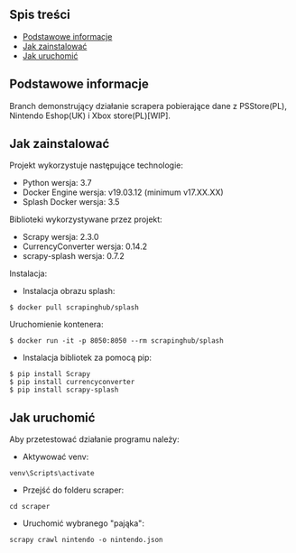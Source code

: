## Spis treści
* [Podstawowe informacje](#Podstawowe-informacje)
* [Jak zainstalować](#Jak-zainstalować)
* [Jak uruchomić](#Jak-uruchomić)


## Podstawowe informacje
Branch demonstrujący działanie scrapera pobierające dane z PSStore(PL), Nintendo Eshop(UK) i Xbox store(PL)[WIP].
	
## Jak zainstalować
Projekt wykorzystuje następujące technologie:
* Python wersja: 3.7
* Docker Engine wersja: v19.03.12 (minimum v17.XX.XX)
* Splash Docker wersja: 3.5

Biblioteki wykorzystywane przez projekt:
* Scrapy wersja: 2.3.0
* CurrencyConverter wersja: 0.14.2
* scrapy-splash wersja: 0.7.2

Instalacja:
* Instalacja obrazu splash:
```
$ docker pull scrapinghub/splash
```
Uruchomienie kontenera:
```
$ docker run -it -p 8050:8050 --rm scrapinghub/splash
```

* Instalacja bibliotek za pomocą pip:
```
$ pip install Scrapy
$ pip install currencyconverter
$ pip install scrapy-splash
```

	
## Jak uruchomić
Aby przetestować działanie programu należy:
* Aktywować venv:
```
venv\Scripts\activate
```
* Przejść do folderu scraper:
```
cd scraper
```
* Uruchomić wybranego "pająka":
```
scrapy crawl nintendo -o nintendo.json
```
